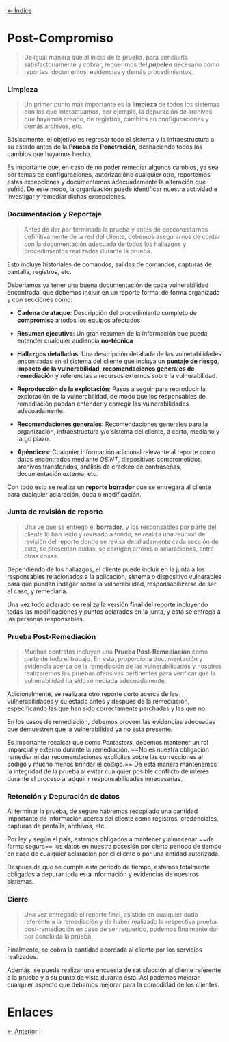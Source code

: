 [<- Índice](../Pentesting.md)
# Post-Compromiso

> De igual manera que al inicio de la prueba, para concluirla satisfactoriamente y cobrar, requerimos del ***papeleo*** necesario como reportes, documentos, evidencias y demás procedimientos.

### Limpieza

> Un primer punto más importante es la **limpieza** de todos los sistemas con los que interactuamos, por ejemplo, la depuración de archivos que hayamos creado, de registros, cambios en configuraciones y demás archivos, etc.

Básicamente, el objetivo es regresar todo el sistema y la infraestructura a su estado antes de la **Prueba de Penetración**, deshaciendo todos los cambios que hayamos hecho.

Es importante que, en caso de no poder remediar algunos cambios, ya sea por temas de configuraciones, autorizacióno cualquier otro, reportemos estas excepciones y documentemos adecuadamente la alteración que sufrió.
De este modo, la organización puede identificar nuestra actividad e investigar y remediar dichas excepciones.

### Documentación y Reportaje

> Antes de dar por terminada la prueba y antes de desconectarnos definitivamente de la red del cliente, debemos asegurarnos de contar con la documentación adecuada de todos los hallazgos y procedimientos realizados durante la prueba.

Esto incluye historiales de comandos, salidas de comandos, capturas de pantalla, registros, etc.

Deberiamos ya tener una buena documentación de cada vulnerabilidad encontrada, que debemos incluir en un reporte formal de forma organizada y con secciones como:

- **Cadena de ataque**: Descripción del procedimiento completo de **compromiso** a todos los equipos afectados

- **Resumen ejecutivo**: Un gran resumen de la información que pueda entender cualquier audiencia **no-técnica**

- **Hallazgos detallados**: Una descripción detallada de las vulnerabilidades encontradas en el sistema del cliente que incluya un **puntaje de riesgo**, **impacto de la vulnerabilidad**, **recomendaciones generales de remediación** y referencias a recursos externos sobre la vulnerabilidad.

- **Reproducción de la explotación**: Pasos a seguir para reproducir la explotación de la vulnerabilidad, de modo que los responsables de remediación puedan entender y corregir las vulnerabilidades adecuadamente.

- **Recomendaciones generales**: Recomendaciones generales para la organización, infraestructura y/o sistema del cliente, a corto, mediano y largo plazo.

- **Apéndices**: Cualquier información adicional relevante al reporte como datos encontrados mediante *OSINT*, dispositivos comprometidos, archivos transferidos, análisis de crackeo de contraseñas, documentación externa, etc.

Con todo esto se realiza un **reporte borrador** que se entregará al cliente para cualquier aclaración, duda o modificación.

### Junta de revisión de reporte

> Una ve que se entrego el **borrador**, y los responsables por parte del cliente lo han leído y revisado a fondo, se realiza una reunión de revisión del reporte donde se revisa detalladamente cada sección de este, se presentan dudas, se corrigen errores o aclaraciones, entre otras cosas.

Dependiendo de los hallazgos, el cliente puede incluir en la junta a los responsables relacionados a la aplicación, sistema o dispositivo vulnerables para que puedan indagar sobre la vulnerabilidad, responsabilizarse de ser el caso, y remediarla.

Una vez todo aclarado se realiza la versión **final** del reporte incluyendo todas las modificaciones y puntos aclarados en la junta, y esta se entrega a las personas responsables.

### Prueba Post-Remediación

> Muchos contratos incluyen una **Prueba Post-Remediación** como parte de todo el trabajo. En esta, proporciona documentación y evidencia acerca de la remediación de las vulnerabilidades y nosotros realizaremos las pruebas ofensivas pertinentes para verificar que la vulnerabilidad ha sido remediada adecuadamente.

Adicionalmente, se realizara otro reporte corto acerca de las vulnerabilidades y su estado antes y después de la remediación, especificando las que han sido correctamente parchadas y las que no.

En los casos de remediación, debemos proveer las evidencias adecuadas que demuestren que la vulnerabilidad ya no esta presente.

Es importante recalcar que como *Pentesters*, debemos mantener un rol imparcial y externo durante la remediación.
==No es nuestra obligación remediar ni dar recomendaciones explícitas sobre las correcciones al código y mucho menos brindar el código.==
De esta manera mantenemos la integridad de la prueba al evitar cualquier posible conflicto de interés durante el proceso al adquirir responsabilidades innecesarias.

### Retención  y Depuración de datos

Al terminar la prueba, de seguro habremos recopilado una cantidad importante de información acerca del cliente como registros, credenciales, capturas de pantalla, archivos, etc.

Por ley y según el país, estamos obligados a mantener y almacenar ==de forma segura== los datos en nuestra posesión por cierto periodo de tiempo en caso de cualquier aclaración por el cliente o por una entidad autorizada.

Despues de que se cumpla este periodo de tiempo, estamos totalmente obligados a depurar toda esta información y evidencias de nuestros sistemas.

### Cierre

> Una vez entregado el reporte final, asistido en cualquier duda referente a la remediación y de haber realizado la respectiva prueba post-remediación en caso de ser requerido, podemos finalmente dar por concluida la prueba.

Finalmente, se cobra la cantidad acordada al cliente por los servicios realizados.

Además, se puede realizar una encuesta de satisfacción al cliente referente a la prueba y a su punto de vista durante ésta. Así podemos mejorar cualquier aspecto que debamos mejorar para la comodidad de los clientes.

# Enlaces

[<- Anterior](PruebaConcepto.md)  |